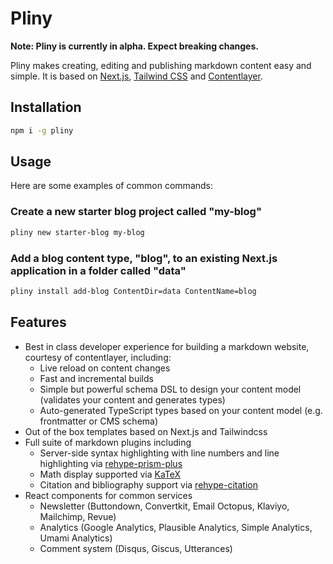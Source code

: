 # Pliny

**Note: Pliny is currently in alpha. Expect breaking changes.**

Pliny makes creating, editing and publishing markdown content easy and simple. It is based on [Next.js](https://nextjs.org/), [Tailwind CSS](https://tailwindcss.com/) and [Contentlayer](https://github.com/contentlayerdev/contentlayer).

## Installation

```bash
npm i -g pliny
```

## Usage

Here are some examples of common commands:

### Create a new starter blog project called "my-blog"

```bash
pliny new starter-blog my-blog
```

### Add a blog content type, "blog", to an existing Next.js application in a folder called "data"

```bash
pliny install add-blog ContentDir=data ContentName=blog
```

## Features

- Best in class developer experience for building a markdown website, courtesy of contentlayer, including:
  - Live reload on content changes
  - Fast and incremental builds
  - Simple but powerful schema DSL to design your content model (validates your content and generates types)
  - Auto-generated TypeScript types based on your content model (e.g. frontmatter or CMS schema)
- Out of the box templates based on Next.js and Tailwindcss
- Full suite of markdown plugins including
  - Server-side syntax highlighting with line numbers and line highlighting via [rehype-prism-plus](https://github.com/timlrx/rehype-prism-plus)
  - Math display supported via [KaTeX](https://katex.org/)
  - Citation and bibliography support via [rehype-citation](https://github.com/timlrx/rehype-citation)
- React components for common services
  - Newsletter (Buttondown, Convertkit, Email Octopus, Klaviyo, Mailchimp, Revue)
  - Analytics (Google Analytics, Plausible Analytics, Simple Analytics, Umami Analytics)
  - Comment system (Disqus, Giscus, Utterances)
